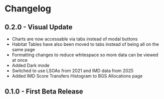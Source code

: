 # Changelog

## 0.2.0 - Visual Update

- Charts are now accessable via tabs instead of modal buttons
- Habitat Tables have also been moved to tabs instead of being all on the same page
- Formatting changes to reduce whitespace so more data can be viewed at once
- Added Dark mode
- Switched to use LSOAs from 2021 and IMD data from 2025
- Added IMD Score Transfers Histogram to BGS Allocations page

## 0.1.0 - First Beta Release